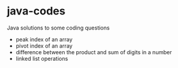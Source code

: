 # java-codes
Java solutions to some coding questions

- peak index of an array
- pivot index of an array
- difference between the product and sum of digits in a number
- linked list operations
